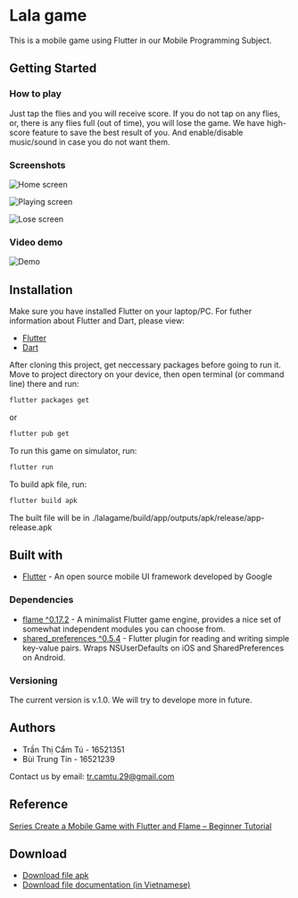# Lala game

This is a mobile game using Flutter in our Mobile Programming Subject.

## Getting Started

### How to play

Just tap the flies and you will receive score. If you do not tap on any flies, or, there is any flies full (out of time), you will lose the game.
We have high-score feature to save the best result of you. And enable/disable music/sound in case you do not want them.

### Screenshots

![Home screen](https://photos.app.goo.gl/bwGT9DQTtFYydLkS8)

![Playing screen](https://photos.app.goo.gl/BPw9DdYf7krEjfPc6)

![Lose screen](https://photos.app.goo.gl/Z4gwFVAHLZygrrw39)

### Video demo
![Demo](https://photos.app.goo.gl/4Fht6NNn8bZzkKYV8)


## Installation

Make sure you have installed Flutter on your laptop/PC. For futher information about Flutter and Dart, please view:
- [Flutter](https://flutter.dev/)
- [Dart](https://dart.dev/)


After cloning this project, get neccessary packages before going to run it.
Move to project directory on your device, then open terminal (or command line) there and run:

```bash
flutter packages get
```
or
```bash
flutter pub get
```

To run this game on simulator, run:

```bash
flutter run
```

To build apk file, run:

```bash
flutter build apk
```

The built file will be in ./lalagame/build/app/outputs/apk/release/app-release.apk

## Built with

- [Flutter](https://flutter.dev/) - An open source mobile UI framework developed by Google

### Dependencies

- [flame ^0.17.2](https://pub.dev/packages/flame) - A minimalist Flutter game engine, provides a nice set of somewhat independent modules you can choose from.
- [shared_preferences ^0.5.4](https://pub.dev/packages/shared_preferences) - Flutter plugin for reading and writing simple key-value pairs. Wraps NSUserDefaults on iOS and SharedPreferences on Android.

### Versioning

The current version is v.1.0.
We will try to develope more in future.

## Authors

- Trần Thị Cẩm Tú - 16521351
- Bùi Trung Tín - 16521239

Contact us by email: tr.camtu.29@gmail.com

## Reference

[Series Create a Mobile Game with Flutter and Flame – Beginner Tutorial](https://jap.alekhin.io/create-mobile-game-flutter-flame-beginner-tutorial)

## Download

- [Download file apk](https://drive.google.com/drive/folders/1gmJ2VNblj5y1fhmxEb7kdmuV4Fk2MQH3?usp=sharing)
- [Download file documentation (in Vietnamese)](https://drive.google.com/drive/folders/1N6FRvrqPEOtnk_AN-l-60N73TcfuIPvJ?usp=sharing)